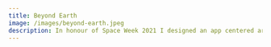 ```yaml
---
title: Beyond Earth
image: /images/beyond-earth.jpeg
description: In honour of Space Week 2021 I designed an app centered around gamified virtual holiday storyboards to promote space travel in the distant future. Participants could take holidays through interactive POV storyboards and redeem prizes thereafter.
---
```

